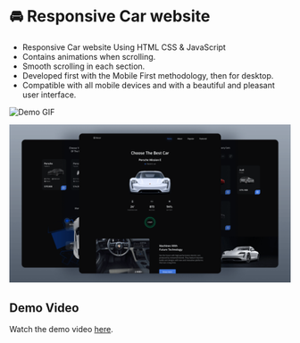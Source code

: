 # 🚘 Responsive Car website

- Responsive Car website Using HTML CSS & JavaScript
- Contains animations when scrolling.
- Smooth scrolling in each section.
- Developed first with the Mobile First methodology, then for desktop.
- Compatible with all mobile devices and with a beautiful and pleasant user interface.

![Demo GIF]([https://media.giphy.com/media/your-gif-link.gif](https://media1.giphy.com/media/v1.Y2lkPTc5MGI3NjExZG03d3B5NnBqMXlxNzBna3IxdmpsM3ZraDVqeWFscXhvY2FvOWNiOCZlcD12MV9pbnRlcm5hbF9naWZfYnlfaWQmY3Q9Zw/YkBt3Pthy8nx4SpGja/giphy.gif))

![preview img](/preview.png)
## Demo Video
Watch the demo video [here](https://youtu.be/YyMoqnd02XA).
